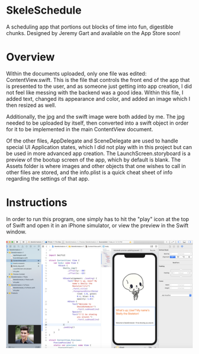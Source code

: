 # SkeleSchedule
A scheduling app that portions out blocks of time into fun, digestible chunks. Designed by Jeremy Gart and available on the App Store soon!

# Overview

Within the documents uploaded, only one file was edited: ContentView.swift. This is the file that controls the front end of the app that is presented to the user, and as someone just getting into app creation, I did not feel like messing with the backend was a good idea. Within this file, I added text, changed its appearance and color, and added an image which I then resized as well.

Additionally, the jpg and the swift image were both added by me. The jpg needed to be uploaded by itself, then converted into a swift object in order for it to be implemented in the main ContentView document.

Of the other files, AppDelegate and SceneDelegate are used to handle special UI Application states, which I did not play with in this project but can be used in more advanced app creation. The LaunchScreen.storyboard is a preview of the bootup screen of the app, which by default is blank. The Assets folder is where images and other objects that one wishes to call in other files are stored, and the info.plist is a quick cheat sheet of info regarding the settings of that app. 

# Instructions
In order to run this program, one simply has to hit the "play" icon at the top of Swift and open it in an iPhone simulator, or view the preview in the Swift window.

![Image of running screenshot](https://github.com/jgart20/SkeleSchedule/blob/master/skelly.png)
